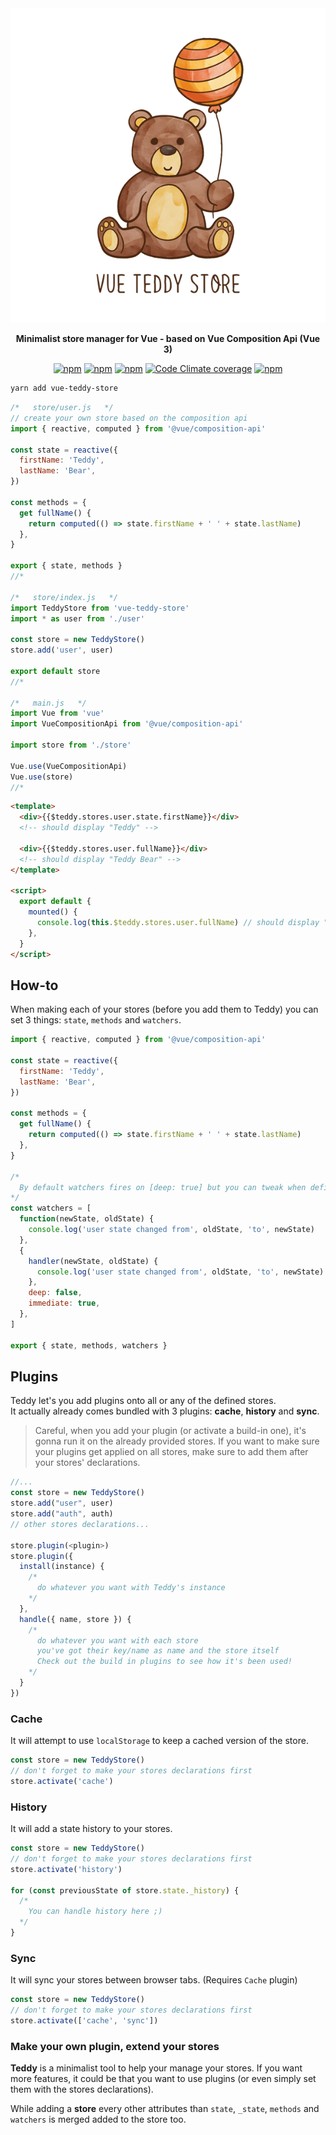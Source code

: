 <div align="center"> 
  <img alt="Vue Teddy Store"  src="assets/logo.png"> 
  <p style="font-weight:bold">Minimalist store manager for Vue - based on Vue Composition Api (Vue 3)</p>
</div>

<p align="center">
  <a href="https://www.npmjs.com/package/vue-teddy-store"><img alt="npm" src="https://img.shields.io/npm/v/vue-teddy-stored"></a>
  <a href="https://www.npmjs.com/package/vue-teddy-store"><img alt="npm" alt="npm bundle size" src="https://img.shields.io/bundlephobia/min/vue-teddy-store"></a>
  <a href="https://www.npmjs.com/package/vue-teddy-store"><img alt="npm" src="https://github.com/gahabeen/vue-teddy-store/workflows/tests/badge.svg"></a>
  <a href="https://www.npmjs.com/package/vue-teddy-store"><img alt="Code Climate coverage" src="https://img.shields.io/codeclimate/coverage/gahabeen/vue-teddy-store"></a>
  <a href="https://github.com/gahabeen/vue-teddy-stored"><img alt="npm" src="https://img.shields.io/badge/License-MIT-yellow.svg"></a>
</p>

```bash
yarn add vue-teddy-store
```

```js
/*   store/user.js   */
// create your own store based on the composition api
import { reactive, computed } from '@vue/composition-api'

const state = reactive({
  firstName: 'Teddy',
  lastName: 'Bear',
})

const methods = {
  get fullName() {
    return computed(() => state.firstName + ' ' + state.lastName)
  },
}

export { state, methods }
//*

/*   store/index.js   */
import TeddyStore from 'vue-teddy-store'
import * as user from './user'

const store = new TeddyStore()
store.add('user', user)

export default store
//*

/*   main.js   */
import Vue from 'vue'
import VueCompositionApi from '@vue/composition-api'

import store from './store'

Vue.use(VueCompositionApi)
Vue.use(store)
//*
```

```html
<template>
  <div>{{$teddy.stores.user.state.firstName}}</div>
  <!-- should display "Teddy" -->

  <div>{{$teddy.stores.user.fullName}}</div>
  <!-- should display "Teddy Bear" -->
</template>

<script>
  export default {
    mounted() {
      console.log(this.$teddy.stores.user.fullName) // should display "Teddy Bear" in console
    },
  }
</script>
```

## How-to

When making each of your stores (before you add them to Teddy) you can set 3 things: `state`, `methods` and `watchers`.

```js
import { reactive, computed } from '@vue/composition-api'

const state = reactive({
  firstName: 'Teddy',
  lastName: 'Bear',
})

const methods = {
  get fullName() {
    return computed(() => state.firstName + ' ' + state.lastName)
  },
}

/*
  By default watchers fires on [deep: true] but you can tweak when defining it as an object with an handler function. The same way you would define a watcher in Vue.
*/
const watchers = [
  function(newState, oldState) {
    console.log('user state changed from', oldState, 'to', newState)
  },
  {
    handler(newState, oldState) {
      console.log('user state changed from', oldState, 'to', newState)
    },
    deep: false,
    immediate: true,
  },
]

export { state, methods, watchers }
```

## Plugins

Teddy let's you add plugins onto all or any of the defined stores.  
It actually already comes bundled with 3 plugins: **cache**, **history** and **sync**.

> Careful, when you add your plugin (or activate a build-in one), it's gonna run it on the already provided stores.
> If you want to make sure your plugins get applied on all stores, make sure to add them after your stores' declarations.

```js
//...
const store = new TeddyStore()
store.add("user", user)
store.add("auth", auth)
// other stores declarations...

store.plugin(<plugin>)
store.plugin({
  install(instance) {
    /*
      do whatever you want with Teddy's instance
    */
  },
  handle({ name, store }) {
    /*
      do whatever you want with each store
      you've got their key/name as name and the store itself
      Check out the build in plugins to see how it's been used!
    */
  }
})
```

### Cache

It will attempt to use `localStorage` to keep a cached version of the store.

```js
const store = new TeddyStore()
// don't forget to make your stores declarations first
store.activate('cache')
```

### History

It will add a state history to your stores.

```js
const store = new TeddyStore()
// don't forget to make your stores declarations first
store.activate('history')

for (const previousState of store.state._history) {
  /*
    You can handle history here ;)
  */
}
```

### Sync

It will sync your stores between browser tabs. (Requires `Cache` plugin)

```js
const store = new TeddyStore()
// don't forget to make your stores declarations first
store.activate(['cache', 'sync'])
```

### Make your own plugin, extend your stores

**Teddy** is a minimalist tool to help your manage your stores. If you want more features, it could be that you want to use plugins (or even simply set them with the stores declarations).

While adding a **store** every other attributes than `state`, `_state`, `methods` and `watchers` is merged added to the store too.
